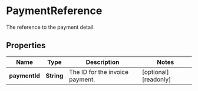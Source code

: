 

# PaymentReference

The reference to the payment detail.

## Properties

| Name | Type | Description | Notes |
|------------ | ------------- | ------------- | -------------|
|**paymentId** | **String** | The ID for the invoice payment. |  [optional] [readonly] |



